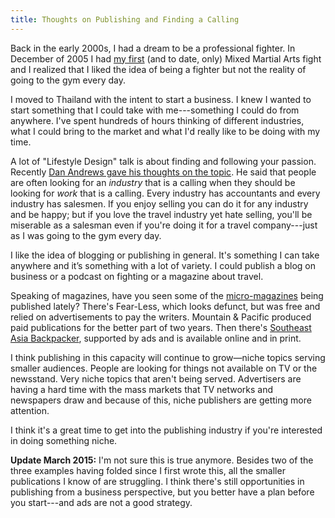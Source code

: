 ```yaml
---
title: Thoughts on Publishing and Finding a Calling
---
```


Back in the early 2000s, I had a dream to be a professional fighter. In December of 2005 I had [my first](http://www.mixedmartialarts.com/f/76B048FA2791855A/Brad-West/) (and to date, only) Mixed Martial Arts fight and I realized that I liked the idea of being a fighter but not the reality of going to the gym every day.

I moved to Thailand with the intent to start a business. I knew I wanted to start something that I could take with me---something I could do from anywhere. I've spent hundreds of hours thinking of different industries, what I could bring to the market and what I'd really like to be doing with my time.

A lot of "Lifestyle Design" talk is about finding and following your passion. Recently [Dan Andrews gave his thoughts on the topic](http://www.tropicalmba.com/our-mindset-manifesto/). He said that people are often looking for an *industry* that is a calling when they should be looking for *work* that is a calling. Every industry has accountants and every industry has salesmen. If you enjoy selling you can do it for any industry and be happy; but if you love the travel industry yet hate selling, you'll be miserable as a salesman even if you're doing it for a travel company---just as I was going to the gym every day.

I like the idea of blogging or publishing in general. It's something I can take anywhere and it’s something with a lot of variety. I could publish a blog on business or a podcast on fighting or a magazine about travel.

Speaking of magazines, have you seen some of the [micro-magazines](http://sethgodin.typepad.com/seths_blog/2010/05/micro-magazines-and-a-future-of-media.html) being published lately? There's Fear-Less, which looks defunct, but was free and relied on advertisements to pay the writers. Mountain & Pacific produced paid publications for the better part of two years. Then there's [Southeast Asia Backpacker](http://www.southeastasiabackpacker.com/), supported by ads and is available online and in print.

I think publishing in this capacity will continue to grow—niche topics serving smaller audiences. People are looking for things not available on TV or the newsstand. Very niche topics that aren't being served. Advertisers are having a hard time with the mass markets that TV networks and newspapers draw and because of this, niche publishers are getting more attention.

I think it's a great time to get into the publishing industry if you're interested in doing something niche.

**Update March 2015:** I'm not sure this is true anymore. Besides two of the three examples having folded since I first wrote this, all the smaller publications I know of are struggling. I think there's still opportunities in publishing from a business perspective, but you better have a plan before you start---and ads are not a good strategy.

